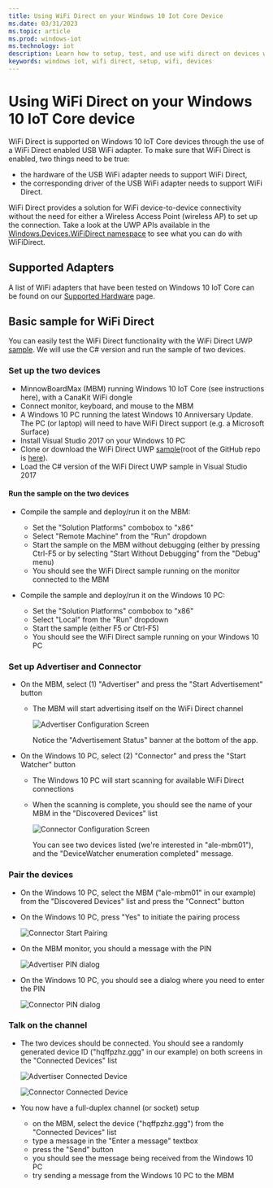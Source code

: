 ```yaml
---
title: Using WiFi Direct on your Windows 10 Iot Core Device
ms.date: 03/31/2023
ms.topic: article
ms.prod: windows-iot
ms.technology: iot
description: Learn how to setup, test, and use wifi direct on devices with an enabled USB wifi adapter.
keywords: windows iot, wifi direct, setup, wifi, devices
---
```


# Using WiFi Direct on your Windows 10 IoT Core device

WiFi Direct is supported on Windows 10 IoT Core devices through the use of a WiFi Direct enabled USB WiFi adapter. To make sure that WiFi Direct is enabled, two things need to be true:

* the hardware of the USB WiFi adapter needs to support WiFi Direct,
* the corresponding driver of the USB WiFi adapter needs to support WiFi Direct.

WiFi Direct provides a solution for WiFi device-to-device connectivity without the need for either a Wireless Access Point (wireless AP) to set up the connection. Take a look at the UWP APIs available in the [Windows.Devices.WiFiDirect namespace](/uwp/api/Windows.Devices.WiFiDirect) to see what you can do with WiFiDirect.

## Supported Adapters

A list of WiFi adapters that have been tested on Windows 10 IoT Core can be found on our [Supported Hardware](../learn-about-hardware/HardwareCompatList.md) page.

## Basic sample for WiFi Direct

You can easily test the WiFi Direct functionality with the WiFi Direct UWP [sample](https://github.com/Microsoft/Windows-universal-samples/tree/master/Samples/WiFiDirect). We will use the C# version and run the sample of two devices.

### Set up the two devices

* MinnowBoardMax (MBM) running Windows 10 IoT Core (see instructions here), with a CanaKit WiFi dongle
* Connect monitor, keyboard, and mouse to the MBM
* A Windows 10 PC running the latest Windows 10 Anniversary Update. The PC (or laptop) will need to have WiFi Direct support (e.g. a Microsoft Surface)
* Install Visual Studio 2017 on your Windows 10 PC
* Clone or download the WiFi Direct UWP [sample](https://github.com/Microsoft/Windows-universal-samples/tree/master/Samples/WiFiDirect)(root of the GitHub repo is [here](https://github.com/Microsoft/Windows-universal-samples)).
* Load the C# version of the WiFi Direct UWP sample in Visual Studio 2017

#### Run the sample on the two devices

* Compile the sample and deploy/run it on the MBM:

  * Set the "Solution Platforms" combobox to "x86"
  * Select "Remote Machine" from the "Run" dropdown
  * Start the sample on the MBM without debugging (either by pressing Ctrl-F5 or by selecting "Start Without Debugging" from the "Debug" menu)
  * You should see the WiFi Direct sample running on the monitor connected to the MBM
* Compile the sample and deploy/run it on the Windows 10 PC:
  * Set the "Solution Platforms" combobox to "x86"
  * Select "Local" from the "Run" dropdown
  * Start the sample (either F5 or Ctrl-F5)
  * You should see the WiFi Direct sample running on your Windows 10 PC

### Set up Advertiser and Connector

* On the MBM, select (1) "Advertiser" and press the "Start Advertisement" button

  * The MBM will start advertising itself on the WiFi Direct channel

    ![Advertiser Configuration Screen](../media/SetupWiFiDirect/Advertiser01.png)

    Notice the "Advertisement Status" banner at the bottom of the app.

* On the Windows 10 PC, select (2) "Connector" and press the "Start Watcher" button

  * The Windows 10 PC will start scanning for available WiFi Direct connections
  * When the scanning is complete, you should see the name of your MBM in the "Discovered Devices" list

    ![Connector Configuration Screen](../media/SetupWiFiDirect/Connector01.png)

    You can see two devices listed (we're interested in "ale-mbm01"), and the "DeviceWatcher enumeration completed" message.

### Pair the devices

* On the Windows 10 PC, select the MBM ("ale-mbm01" in our example) from the "Discovered Devices" list and press the "Connect" button
* On the Windows 10 PC, press "Yes" to initiate the pairing process

    ![Connector Start Pairing](../media/SetupWiFiDirect/Connector02.png)

* On the MBM monitor, you should a message with the PIN

    ![Advertiser PIN dialog](../media/SetupWiFiDirect/Advertiser02.png)

* On the Windows 10 PC, you should see a dialog where you need to enter the PIN

    ![Connector PIN dialog](../media/SetupWiFiDirect/Connector03.png)

### Talk on the channel

* The two devices should be connected. You should see a randomly generated device ID ("hqffpzhz.ggg" in our example) on both screens in the "Connected Devices" list

    ![Advertiser Connected Device](../media/SetupWiFiDirect/Advertiser03.png)

    ![Connector Connected Device](../media/SetupWiFiDirect/Connector04.png)

* You now have a full-duplex channel (or socket) setup

  * on the MBM, select the device ("hqffpzhz.ggg") from the "Connected Devices" list
  * type a message in the "Enter a message" textbox
  * press the "Send" button
  * you should see the message being received from the Windows 10 PC
  * try sending a message from the Windows 10 PC to the MBM
